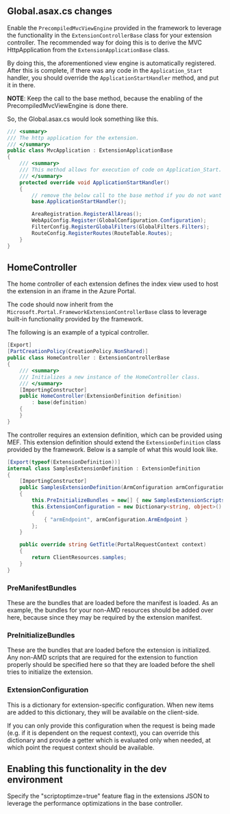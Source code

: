 
## Global.asax.cs changes

Enable the `PrecompiledMvcViewEngine` provided in the framework to leverage the functionality in the `ExtensionControllerBase` class for your extension controller. The recommended way for doing this is to derive the MVC HttpApplication from the `ExtensionApplicationBase` class.

By doing this, the aforementioned view engine is automatically registered. After this is complete,  if there was any code in the `Application_Start` handler, you should override the `ApplicationStartHandler` method, and put it in there.

**NOTE**: Keep the call to the base method, because  the enabling of the PrecompiledMvcViewEngine is done there.

So, the Global.asax.cs would look something like this.


```cs
/// <summary>
/// The http application for the extension.
/// </summary>
public class MvcApplication : ExtensionApplicationBase
{
    /// <summary>
    /// This method allows for execution of code on Application_Start.
    /// </summary>
    protected override void ApplicationStartHandler()
    {
        // remove the below call to the base method if you do not want to register the <c>PrecompiledMvcViewEngine</c> view engine.
        base.ApplicationStartHandler();

        AreaRegistration.RegisterAllAreas();
        WebApiConfig.Register(GlobalConfiguration.Configuration);
        FilterConfig.RegisterGlobalFilters(GlobalFilters.Filters);
        RouteConfig.RegisterRoutes(RouteTable.Routes);
    }
}
```

## HomeController

The home controller of each extension defines the index view used to host the extension in an iframe in the Azure Portal.

The code should now inherit from the `Microsoft.Portal.FrameworkExtensionControllerBase` class to leverage built-in functionality provided by the framework.

The following is an example of a typical controller.

```cs
[Export]
[PartCreationPolicy(CreationPolicy.NonShared)]
public class HomeController : ExtensionControllerBase
{
    /// <summary>
    /// Initializes a new instance of the HomeController class.
    /// </summary>
    [ImportingConstructor]
    public HomeController(ExtensionDefinition definition)
        : base(definition)
    {
    }
}
```

The controller requires an extension definition, which can be provided using MEF.
This extension definition should extend the `ExtensionDefinition` class provided by the framework. Below is a sample of what this would look like.

```cs
[Export(typeof(ExtensionDefinition))]
internal class SamplesExtensionDefinition : ExtensionDefinition
{
    [ImportingConstructor]
    public SamplesExtensionDefinition(ArmConfiguration armConfiguration)
    {
        this.PreInitializeBundles = new[] { new SamplesExtensionScripts() };
        this.ExtensionConfiguration = new Dictionary<string, object>()
        {
            { "armEndpoint", armConfiguration.ArmEndpoint }
        };
    }

    public override string GetTitle(PortalRequestContext context)
    {
        return ClientResources.samples;
    }
}
```

### PreManifestBundles

These are the bundles that are loaded before the manifest is loaded. As an example, the bundles for your non-AMD resources should be added over here, because since they may be required by the extension manifest.

### PreInitializeBundles

These are the bundles that are loaded before the extension is initialized. Any non-AMD scripts that are required for the extension to function properly should be specified here so that they are loaded before the shell tries to initialize the extension.

### ExtensionConfiguration

This is a dictionary for extension-specific configuration. When new items are added to this dictionary,  they will be available on the client-side.

If you can only provide this configuration when the request is being made (e.g. if it is dependent on the request context), you can override this dictionary and provide a getter which is evaluated only when needed, at which point the request context should be available.

## Enabling this functionality in the dev environment

Specify the "scriptoptimze=true" feature flag in the extensions JSON to leverage the performance optimizations in the base controller.
